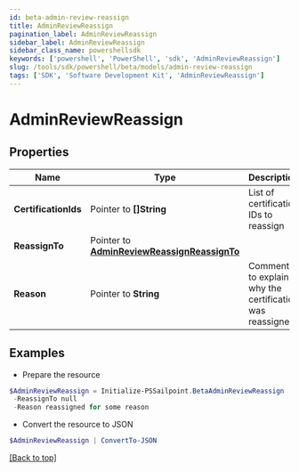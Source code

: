 ```yaml
---
id: beta-admin-review-reassign
title: AdminReviewReassign
pagination_label: AdminReviewReassign
sidebar_label: AdminReviewReassign
sidebar_class_name: powershellsdk
keywords: ['powershell', 'PowerShell', 'sdk', 'AdminReviewReassign'] 
slug: /tools/sdk/powershell/beta/models/admin-review-reassign
tags: ['SDK', 'Software Development Kit', 'AdminReviewReassign']
---
```



# AdminReviewReassign

## Properties

Name | Type | Description | Notes
------------ | ------------- | ------------- | -------------
**CertificationIds** |  Pointer to **[]String** | List of certification IDs to reassign | [optional] 
**ReassignTo** |  Pointer to [**AdminReviewReassignReassignTo**](admin-review-reassign-reassign-to) |  | [optional] 
**Reason** |  Pointer to **String** | Comment to explain why the certification was reassigned | [optional] 

## Examples

- Prepare the resource
```powershell
$AdminReviewReassign = Initialize-PSSailpoint.BetaAdminReviewReassign  -CertificationIds [af3859464779471211bb8424a563abc1, af3859464779471211bb8424a563abc2, af3859464779471211bb8424a563abc3] `
 -ReassignTo null `
 -Reason reassigned for some reason
```

- Convert the resource to JSON
```powershell
$AdminReviewReassign | ConvertTo-JSON
```


[[Back to top]](#) 

